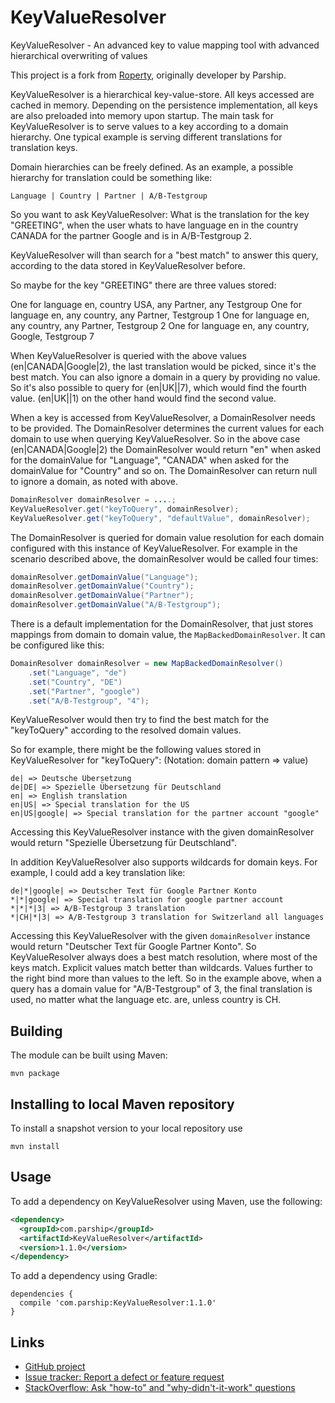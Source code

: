 KeyValueResolver
=======

KeyValueResolver - An advanced key to value mapping tool with advanced hierarchical overwriting of values

This project is a fork from [Roperty](https://github.com/parship/roperty), originally developer by Parship.

KeyValueResolver is a hierarchical key-value-store. All keys accessed are cached in memory.
Depending on the persistence implementation, all keys are also preloaded into memory upon startup.
The main task for KeyValueResolver is to serve values to a key according to a domain hierarchy.
One typical example is serving different translations for translation keys.

Domain hierarchies can be freely defined. As an example, a possible hierarchy for translation could be something like:

    Language | Country | Partner | A/B-Testgroup

So you want to ask KeyValueResolver: What is the translation for the key "GREETING", when the user whats to have language en
in the country CANADA for the partner Google and is in A/B-Testgroup 2.

KeyValueResolver will than search for a "best match" to answer this query, according to the data stored in KeyValueResolver before.

So maybe for the key "GREETING" there are three values stored:

One for language en, country USA, any Partner, any Testgroup
One for language en, any country, any Partner, Testgroup 1
One for language en, any country, any Partner, Testgroup 2
One for language en, any country, Google, Testgroup 7

When KeyValueResolver is queried with the above values (en|CANADA|Google|2), the last translation would be picked, since it's
the best match. You can also ignore a domain in a query by providing no value.
So it's also possible to query for (en|UK|<any>|7), which would find the fourth value. 
(en|UK|<any>|1) on the other hand would find the second value.

When a key is accessed from KeyValueResolver, a DomainResolver needs to be provided. The DomainResolver determines the current
values for each domain to use when querying KeyValueResolver. So in the above case (en|CANADA|Google|2) the DomainResolver
would return "en" when asked for the domainValue for "Language", "CANADA" when asked for the domainValue for "Country" and so on.
The DomainResolver can return null to ignore a domain, as noted with <any> above.

```java
DomainResolver domainResolver = ....;
KeyValueResolver.get("keyToQuery", domainResolver);
KeyValueResolver.get("keyToQuery", "defaultValue", domainResolver);
```

The DomainResolver is queried for domain value resolution for each domain configured with this instance of KeyValueResolver.
For example in the scenario described above, the domainResolver would be called four times:

```java
domainResolver.getDomainValue("Language");
domainResolver.getDomainValue("Country");
domainResolver.getDomainValue("Partner");
domainResolver.getDomainValue("A/B-Testgroup");
```

There is a default implementation for the DomainResolver, that just stores mappings from domain to domain value, the `MapBackedDomainResolver`.
It can be configured like this:

```java
DomainResolver domainResolver = new MapBackedDomainResolver()
	.set("Language", "de")
	.set("Country", "DE")
	.set("Partner", "google")
	.set("A/B-Testgroup", "4");
```

KeyValueResolver would then try to find the best match for the "keyToQuery" according to the resolved domain values.

So for example, there might be the following values stored in KeyValueResolver for "keyToQuery":
(Notation: domain pattern => value)

    de| => Deutsche Übersetzung
    de|DE| => Spezielle Übersetzung für Deutschland
    en| => English translation
    en|US| => Special translation for the US
    en|US|google| => Special translation for the partner account "google"

Accessing this KeyValueResolver instance with the given domainResolver would return "Spezielle Übersetzung für Deutschland".

In addition KeyValueResolver also supports wildcards for domain keys. For example, I could add a key translation like:

    de|*|google| => Deutscher Text für Google Partner Konto
    *|*|google| => Special translation for google partner account
    *|*|*|3| => A/B-Testgroup 3 translation
    *|CH|*|3| => A/B-Testgroup 3 translation for Switzerland all languages

Accessing this KeyValueResolver with the given `domainResolver` instance would return "Deutscher Text für Google Partner Konto".
So KeyValueResolver always does a best match resolution, where most of the keys match. Explicit values match better than wildcards.
Values further to the right bind more than values to the left. So in the example above, when a query has a
domain value for "A/B-Testgroup" of 3, the final translation is used, no matter what the language etc. are,
unless country is CH.

## Building

The module can be built using Maven:

    mvn package

## Installing to local Maven repository

To install a snapshot version to your local repository use

    mvn install

## Usage

To add a dependency on KeyValueResolver using Maven, use the following:

```xml
<dependency>
  <groupId>com.parship</groupId>
  <artifactId>KeyValueResolver</artifactId>
  <version>1.1.0</version>
</dependency>
```

To add a dependency using Gradle:

```
dependencies {
  compile 'com.parship:KeyValueResolver:1.1.0'
}
```

## Links

- [GitHub project](https://github.com/parship/KeyValueResolver)
- [Issue tracker: Report a defect or feature request](https://github.com/parship/KeyValueResolver/issues/new)
- [StackOverflow: Ask "how-to" and "why-didn't-it-work" questions](https://stackoverflow.com/questions/ask?tags=KeyValueResolver)

